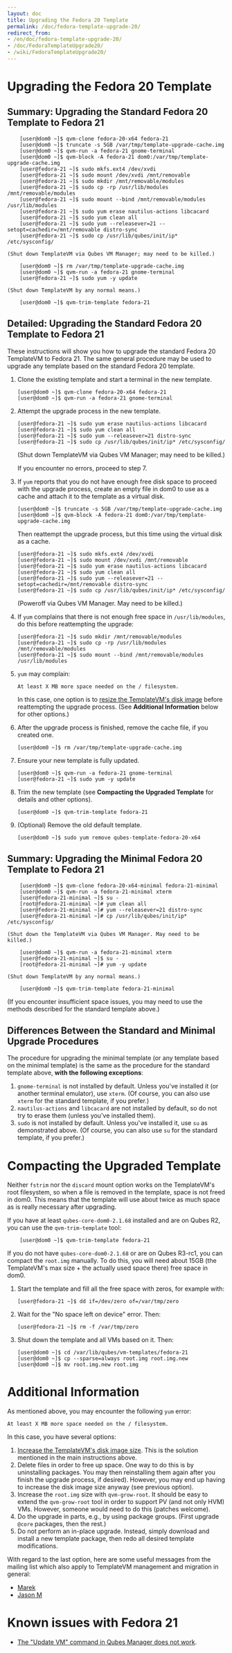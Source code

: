 ```yaml
---
layout: doc
title: Upgrading the Fedora 20 Template
permalink: /doc/fedora-template-upgrade-20/
redirect_from:
- /en/doc/fedora-template-upgrade-20/
- /doc/FedoraTemplateUpgrade20/
- /wiki/FedoraTemplateUpgrade20/
---
```


Upgrading the Fedora 20 Template
================================

Summary: Upgrading the Standard Fedora 20 Template to Fedora 21
---------------------------------------------------------------

        [user@dom0 ~]$ qvm-clone fedora-20-x64 fedora-21
        [user@dom0 ~]$ truncate -s 5GB /var/tmp/template-upgrade-cache.img
        [user@dom0 ~]$ qvm-run -a fedora-21 gnome-terminal
        [user@dom0 ~]$ qvm-block -A fedora-21 dom0:/var/tmp/template-upgrade-cache.img
        [user@fedora-21 ~]$ sudo mkfs.ext4 /dev/xvdi
        [user@fedora-21 ~]$ sudo mount /dev/xvdi /mnt/removable
        [user@fedora-21 ~]$ sudo mkdir /mnt/removable/modules 
        [user@fedora-21 ~]$ sudo cp -rp /usr/lib/modules /mnt/removable/modules
        [user@fedora-21 ~]$ sudo mount --bind /mnt/removable/modules /usr/lib/modules
        [user@fedora-21 ~]$ sudo yum erase nautilus-actions libcacard
        [user@fedora-21 ~]$ sudo yum clean all
        [user@fedora-21 ~]$ sudo yum --releasever=21 --setopt=cachedir=/mnt/removable distro-sync
        [user@fedora-21 ~]$ sudo cp /usr/lib/qubes/init/ip* /etc/sysconfig/

    (Shut down TemplateVM via Qubes VM Manager; may need to be killed.)

        [user@dom0 ~]$ rm /var/tmp/template-upgrade-cache.img
        [user@dom0 ~]$ qvm-run -a fedora-21 gnome-terminal
        [user@fedora-21 ~]$ sudo yum -y update

    (Shut down TemplateVM by any normal means.)

        [user@dom0 ~]$ qvm-trim-template fedora-21

Detailed: Upgrading the Standard Fedora 20 Template to Fedora 21
----------------------------------------------------------------

These instructions will show you how to upgrade the standard Fedora 20
TemplateVM to Fedora 21. The same general procedure may be used to upgrade any
template based on the standard Fedora 20 template.

 1. Clone the existing template and start a terminal in the new template.

        [user@dom0 ~]$ qvm-clone fedora-20-x64 fedora-21
        [user@dom0 ~]$ qvm-run -a fedora-21 gnome-terminal

 2. Attempt the upgrade process in the new template.

        [user@fedora-21 ~]$ sudo yum erase nautilus-actions libcacard
        [user@fedora-21 ~]$ sudo yum clean all
        [user@fedora-21 ~]$ sudo yum --releasever=21 distro-sync
        [user@fedora-21 ~]$ sudo cp /usr/lib/qubes/init/ip* /etc/sysconfig/

    (Shut down TemplateVM via Qubes VM Manager; may need to be killed.)

    If you encounter no errors, proceed to step 7.

 3. If `yum` reports that you do not have enough free disk space to proceed with
    the upgrade process, create an empty file in dom0 to use as a cache and
    attach it to the template as a virtual disk.

        [user@dom0 ~]$ truncate -s 5GB /var/tmp/template-upgrade-cache.img
        [user@dom0 ~]$ qvm-block -A fedora-21 dom0:/var/tmp/template-upgrade-cache.img

    Then reattempt the upgrade process, but this time using the virtual disk as
    a cache.

        [user@fedora-21 ~]$ sudo mkfs.ext4 /dev/xvdi
        [user@fedora-21 ~]$ sudo mount /dev/xvdi /mnt/removable
        [user@fedora-21 ~]$ sudo yum erase nautilus-actions libcacard
        [user@fedora-21 ~]$ sudo yum clean all
        [user@fedora-21 ~]$ sudo yum --releasever=21 --setopt=cachedir=/mnt/removable distro-sync
        [user@fedora-21 ~]$ sudo cp /usr/lib/qubes/init/ip* /etc/sysconfig/

    (Poweroff via Qubes VM Manager. May need to be killed.)

 4. If `yum` complains that there is not enough free space in `/usr/lib/modules`,
    do this before reattempting the upgrade:

        [user@fedora-21 ~]$ sudo mkdir /mnt/removable/modules 
        [user@fedora-21 ~]$ sudo cp -rp /usr/lib/modules /mnt/removable/modules
        [user@fedora-21 ~]$ sudo mount --bind /mnt/removable/modules /usr/lib/modules

 5. `yum` may complain:

        At least X MB more space needed on the / filesystem.

    In this case, one option is to [resize the TemplateVM's disk
    image](/doc/ResizeDiskImage/) before reattempting the upgrade process. 
    (See **Additional Information** below for other options.)

 6. After the upgrade process is finished, remove the cache file, if you
    created one.

        [user@dom0 ~]$ rm /var/tmp/template-upgrade-cache.img

 7. Ensure your new template is fully updated.

        [user@dom0 ~]$ qvm-run -a fedora-21 gnome-terminal
        [user@fedora-21 ~]$ sudo yum -y update 

 8. Trim the new template (see **Compacting the Upgraded Template** for details
    and other options).

        [user@dom0 ~]$ qvm-trim-template fedora-21

 9. (Optional) Remove the old default template.

        [user@dom0 ~]$ sudo yum remove qubes-template-fedora-20-x64


Summary: Upgrading the Minimal Fedora 20 Template to Fedora 21
--------------------------------------------------------------

        [user@dom0 ~]$ qvm-clone fedora-20-x64-minimal fedora-21-minimal
        [user@dom0 ~]$ qvm-run -a fedora-21-minimal xterm
        [user@fedora-21-minimal ~]$ su -
        [root@fedora-21-minimal ~]# yum clean all
        [user@fedora-21-minimal ~]# yum --releasever=21 distro-sync
        [user@fedora-21-minimal ~]# cp /usr/lib/qubes/init/ip* /etc/sysconfig/

    (Shut down the TemplateVM via Qubes VM Manager. May need to be killed.)

        [user@dom0 ~]$ qvm-run -a fedora-21-minimal xterm
        [user@fedora-21-minimal ~]$ su -
        [root@fedora-21-minimal ~]# yum -y update

    (Shut down TemplateVM by any normal means.)

        [user@dom0 ~]$ qvm-trim-template fedora-21-minimal

(If you encounter insufficient space issues, you may need to use the methods
described for the standard template above.)


Differences Between the Standard and Minimal Upgrade Procedures
---------------------------------------------------------------

The procedure for upgrading the minimal template (or any template based on the
minimal template) is the same as the procedure for the standard template above,
**with the following exceptions**:

 1. `gnome-terminal` is not installed by default. Unless you've installed it
    (or another terminal emulator), use `xterm`. (Of course, you can also use
    `xterm` for the standard template, if you prefer.)
 2. `nautilus-actions` and `libcacard` are not installed by default, so do not
    try to erase them (unless you've installed them).
 3. `sudo` is not installed by default. Unless you've installed it, use `su` as
    demonstrated above. (Of course, you can also use `su` for the standard
    template, if you prefer.)


Compacting the Upgraded Template
================================

Neither `fstrim` nor the `discard` mount option works on the TemplateVM's root
filesystem, so when a file is removed in the template, space is not freed in
dom0. This means that the template will use about twice as much space as is
really necessary after upgrading.

If you have at least `qubes-core-dom0-2.1.68` installed and are on Qubes R2,
you can use the `qvm-trim-template` tool:

        [user@dom0 ~]$ qvm-trim-template fedora-21

If you do not have `qubes-core-dom0-2.1.68` or are on Qubes R3-rc1, you can
compact the `root.img` manually. To do this, you will need about 15GB (the
TemplateVM's max size + the actually used space there) free space in dom0.

 1. Start the template and fill all the free space with zeros, for example
    with:

        [user@fedora-21 ~]$ dd if=/dev/zero of=/var/tmp/zero

 2. Wait for the "No space left on device" error. Then:

        [user@fedora-21 ~]$ rm -f /var/tmp/zero

 3. Shut down the template and all VMs based on it. Then:

        [user@dom0 ~]$ cd /var/lib/qubes/vm-templates/fedora-21
        [user@dom0 ~]$ cp --sparse=always root.img root.img.new
        [user@dom0 ~]$ mv root.img.new root.img


Additional Information
======================

As mentioned above, you may encounter the following `yum` error:

    At least X MB more space needed on the / filesystem.

In this case, you have several options:

 1. [Increase the TemplateVM's disk image size](/doc/resize-disk-image/).
    This is the solution mentioned in the main instructions above.
 2. Delete files in order to free up space. One way to do this is by
    uninstalling packages. You may then reinstalling them again after you
    finish the upgrade process, if desired). However, you may end up having to
    increase the disk image size anyway (see previous option).
 3. Increase the `root.img` size with `qvm-grow-root`. It should be easy to
    extend the `qvm-grow-root` tool in order to support PV (and not only HVM)
    VMs.  However, someone would need to do this (patches welcome).
 4. Do the upgrade in parts, e.g., by using package groups. (First upgrade
    `@core` packages, then the rest.)
 5. Do not perform an in-place upgrade. Instead, simply download and install a
    new template package, then redo all desired template modifications.

With regard to the last option, here are some useful messages from the mailing
list which also apply to TemplateVM management and migration in general:

 * [Marek](https://groups.google.com/d/msg/qubes-users/mCXkxlACILQ/dS1jbLRP9n8J)
 * [Jason M](https://groups.google.com/d/msg/qubes-users/mCXkxlACILQ/5PxDfI-RKAsJ)

Known issues with Fedora 21
===========================

* [The "Update VM" command in Qubes Manager does not work](https://github.com/QubesOS/qubes-issues/issues/982).
